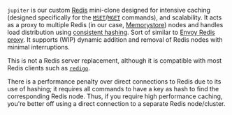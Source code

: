 `jupiter` is our custom [Redis](https://redis.io/) mini-clone designed for intensive caching (designed specifically for the [`MSET`](https://redis.io/commands/mset/)/[`MGET`](https://redis.io/commands/mget/) commands), and scalability. It acts as a proxy to multiple Redis (in our case, [Memorystore](https://cloud.google.com/memorystore)) nodes and handles load distribution using [consistent hashing](https://en.wikipedia.org/wiki/Consistent_hashing). Sort of similar to [Envoy Redis proxy](https://www.envoyproxy.io/docs/envoy/latest/intro/arch_overview/other_protocols/redis). It supports (WIP) dynamic addition and removal of Redis nodes with minimal interruptions.

This is not a Redis server replacement, although it is compatible with most Redis clients such as [`redigo`](https://github.com/gomodule/redigo).

There is a performance penalty over direct connections to Redis due to its use of hashing; it requires all commands to have a key as hash to find the corresponding Redis node. Thus, if you require high performance caching, you're better off using a direct connection to a separate Redis node/cluster.
